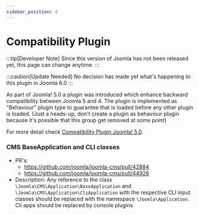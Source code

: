 ```yaml
---
sidebar_position: 4
---
```


# Compatibility Plugin

:::tip[Developer Note]
  Since this version of Joomla has not been released yet, this page can change anytime.
:::

:::caution[Update Needed]
  No decision has made yet what's happening to this plugin in Joomla 6.0
:::

As part of Joomla! 5.0 a plugin was introduced which enhance backward compatibility between Joomla 5 and 4.
The plugin is implemented as "Behaviour" plugin type to guarantee that is loaded before any other plugin is loaded.
(Just a heads-up, don't create a plugin as behaviour plugin because it's possible that this group get removed at some point)

For more detail check [Compatibility Plugin Joomla! 5.0](https://manual.joomla.org/migrations/44-50/compat-plugin).

### CMS BaseApplication and CLI classes

- PR's:
  - https://github.com/joomla/joomla-cms/pull/42884
  - https://github.com/joomla/joomla-cms/pull/44926
- Description: Any reference to the class `\Joomla\CMS\Application\BaseApplication` and `\Joomla\CMS\Application\CliApplication` with the respective CLI input classes should be replaced with the namespace `\Joomla\Application`. Cli apps should be replaced by console plugins.
